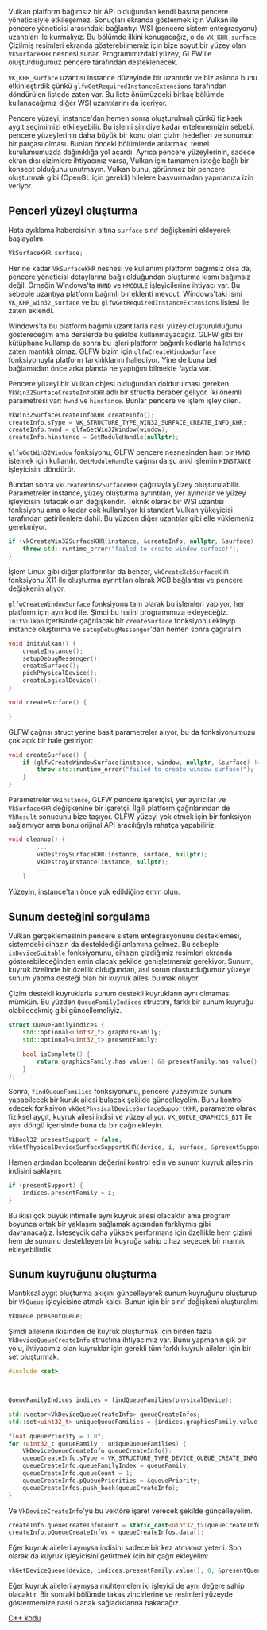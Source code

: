 Vulkan platform bağımsız bir API olduğundan kendi başına pencere yöneticisiyle
etkileşemez. Sonuçları ekranda göstermek için Vulkan ile pencere yöneticisi
arasındaki bağlantıyı WSI (pencere sistem entegrasyonu) uzantıları ile
kurmalıyız. Bu bölümde ilkini konuşacağız, o da `VK_KHR_surface`. Çizilmiş
resimleri ekranda gösterebilmemiz için bize soyut bir yüzey olan `VkSurfaceKHR`
nesnesi sunar. Programımızdaki yüzey, GLFW ile oluşturduğumuz pencere tarafından
desteklenecek.

`VK_KHR_surface` uzantısı instance düzeyinde bir uzantıdır ve biz aslında bunu
etkinleştirdik çünkü `glfwGetRequiredInstanceExtensions` tarafından döndürülen
listede zaten var. Bu liste önümüzdeki birkaç bölümde kullanacağımız diğer WSI
uzantılarını da içeriyor.

Pencere yüzeyi, instance'dan hemen sonra oluşturulmalı çünkü fiziksek aygıt
seçimimizi etkileyebilir. Bu işlemi şimdiye kadar ertelememizin sebebi, pencere
yüzeylerinin daha büyük bir konu olan çizim hedefleri ve sunumun bir parçası
olması. Bunları önceki bölümlerde anlatmak, temel kurulumumuzda dağınıklığa yol
açardı. Ayrıca pencere yüzeylerinin, sadece ekran dışı çizimlere ihtiyacınız
varsa, Vulkan için tamamen isteğe bağlı bir konsept olduğunu unutmayın. Vulkan
bunu, görünmez bir pencere oluşturmak gibi (OpenGL için gerekli) hilelere
başvurmadan yapmanıza izin veriyor.

## Penceri yüzeyi oluşturma

Hata ayıklama habercisinin altına `surface` sınıf değişkenini ekleyerek
başlayalım.

```c++
VkSurfaceKHR surface;
```

Her ne kadar `VkSurfaceKHR` nesnesi ve kullanımı platform bağımsız olsa da,
pencere yöneticisi detaylarına bağlı olduğundan oluşturma kısmı bağımsız değil.
Örneğin Windows'ta `HWND` ve `HMODULE` işleyicilerine ihtiyacı var. Bu sebeple
uzantıya platform bağımlı bir eklenti mevcut, Windows'taki ismi
`VK_KHR_win32_surface` ve bu `glfwGetRequiredInstanceExtensions` listesi ile
zaten eklendi.

Windows'ta bu platform bağımlı uzantılarla nasıl yüzey oluşturulduğunu
göstereceğim ama derslerde bu şekilde kullanmayacağız. GLFW gibi bir kütüphane
kullanıp da sonra bu işleri platform bağımlı kodlarla halletmek zaten mantıklı
olmaz. GLFW bizim için `glfwCreateWindowSurface` fonksiyonuyla platform
farklılıklarını hallediyor. Yine de buna bel bağlamadan önce arka planda ne
yaptığını bilmekte fayda var.

Pencere yüzeyi bir Vulkan objesi olduğundan doldurulması gereken
`VkWin32SurfaceCreateInfoKHR` adlı bir structla beraber geliyor. İki önemli
parametresi var: `hwnd` ve `hinstance`. Bunlar pencere ve işlem işleyicileri.

```c++
VkWin32SurfaceCreateInfoKHR createInfo{};
createInfo.sType = VK_STRUCTURE_TYPE_WIN32_SURFACE_CREATE_INFO_KHR;
createInfo.hwnd = glfwGetWin32Window(window);
createInfo.hinstance = GetModuleHandle(nullptr);
```

`glfwGetWin32Window` fonksiyonu, GLFW pencere nesnesinden ham bir `HWND` istemek
için kullanılır. `GetModuleHandle` çağrısı da şu anki işlemin `HINSTANCE`
işleyicisini döndürür.

Bundan sonra `vkCreateWin32SurfaceKHR` çağrısıyla yüzey oluşturulabilir.
Parametreler instance, yüzey oluşturma ayrıntıları, yer ayırıcılar ve yüzey
işleyicisini tutacak olan değişkendir. Teknik olarak bir WSI uzantısı fonksiyonu
ama o kadar çok kullanılıyor ki standart Vulkan yükeyicisi tarafından
getirilenlere dahil. Bu yüzden diğer uzantılar gibi elle yüklemeniz gerekmiyor.

```c++
if (vkCreateWin32SurfaceKHR(instance, &createInfo, nullptr, &surface) != VK_SUCCESS) {
    throw std::runtime_error("failed to create window surface!");
}
```

İşlem Linux gibi diğer platformlar da benzer, `vkCreateXcbSurfaceKHR` fonksiyonu
X11 ile oluşturma ayrıntıları olarak XCB bağlantısı ve pencere değişkenin
alıyor.

`glfwCreateWindowSurface` fonksiyonu tam olarak bu işlemleri yapıyor, her
platform için ayrı kod ile. Şimdi bu halini programımıza ekleyeceğiz.
`initVulkan` içerisinde çağrılacak bir `createSurface` fonksiyonu ekleyip
instance oluşturma ve `setupDebugMessenger`'dan hemen sonra çağıralım.

```c++
void initVulkan() {
    createInstance();
    setupDebugMessenger();
    createSurface();
    pickPhysicalDevice();
    createLogicalDevice();
}

void createSurface() {

}
```

GLFW çağrısı struct yerine basit parametreler alıyor, bu da fonksiyonumuzu
çok açık bir hale getiriyor:

```c++
void createSurface() {
    if (glfwCreateWindowSurface(instance, window, nullptr, &surface) != VK_SUCCESS) {
        throw std::runtime_error("failed to create window surface!");
    }
}
```

Parametreler `VkInstance`, GLFW pencere işaretçisi, yer ayırıcılar ve
`VkSurfaceKHR` değişkenine bir işaretçi. İlgili platform çağrılarından de
`VkResult` sonucunu bize taşıyor. GLFW yüzeyi yok etmek için bir fonksiyon
sağlamıyor ama bunu orijinal API aracılığıyla rahatça yapabiliriz:

```c++
void cleanup() {
        ...
        vkDestroySurfaceKHR(instance, surface, nullptr);
        vkDestroyInstance(instance, nullptr);
        ...
    }
```

Yüzeyin, instance'tan önce yok edildiğine emin olun.

## Sunum desteğini sorgulama

Vulkan gerçeklemesinin pencere sistem entegrasyonunu desteklemesi, sistemdeki
cihazın da desteklediği anlamına gelmez. Bu sebeple `isDeviceSuitable`
fonksiyonunu, cihazın çizdiğimiz resimleri ekranda gösterebileceğinden emin
olacak şekilde genişletmemiz gerekiyor. Sunum, kuyruk özelinde bir özellik
olduğundan, asıl sorun oluşturduğumuz yüzeye sunum yapma desteği olan bir kuyruk
ailesi bulmak oluyor.

Çizim destekli kuyruklarla sunum destekli kuyrukların aynı olmaması mümkün. Bu
yüzden `QueueFamilyIndices` structını, farklı bir sunum kuyruğu olabilecekmiş
gibi güncellemeliyiz.

```c++
struct QueueFamilyIndices {
    std::optional<uint32_t> graphicsFamily;
    std::optional<uint32_t> presentFamily;

    bool isComplete() {
        return graphicsFamily.has_value() && presentFamily.has_value();
    }
};
```

Sonra, `findQueueFamilies` fonksiyonunu, pencere yüzeyimize sunum yapabilecek
bir kuruk ailesi bulacak şekilde güncelleyelim. Bunu kontrol edecek fonksiyon
`vkGetPhysicalDeviceSurfaceSupportKHR`, parametre olarak fiziksel aygıt, kuyruk
ailesi indisi ve yüzey alıyor. `VK_QUEUE_GRAPHICS_BIT` ile aynı döngü
içerisinde buna da bir çağrı ekleyin.

```c++
VkBool32 presentSupport = false;
vkGetPhysicalDeviceSurfaceSupportKHR(device, i, surface, &presentSupport);
```

Hemen ardından booleanın değerini kontrol edin ve sunum kuyruk ailesinin
indisini saklayın:

```c++
if (presentSupport) {
    indices.presentFamily = i;
}
```

Bu ikisi çok büyük ihtimalle aynı kuyruk ailesi olacaktır ama program boyunca
ortak bir yaklaşım sağlamak açısından farklıymış gibi davranacağız. İsteseydik
daha yüksek performans için özellikle hem çizimi hem de sunumu destekleyen bir
kuyruğa sahip cihaz seçecek bir mantık ekleyebilirdik.

## Sunum kuyruğunu oluşturma

Mantıksal aygıt oluşturma akışını güncelleyerek sunum kuyruğunu oluşturup bir
`VkQueue` işleyicisine atmak kaldı. Bunun için bir sınıf değişkeni oluşturalım:

```c++
VkQueue presentQueue;
```

Şimdi ailelerin ikisinden de kuyruk oluşturmak için birden fazla
`VkDeviceQueueCreateInfo` structına ihtiyacımız var. Bunu yapmanın şık bir yolu,
ihtiyacımız olan kuyruklar için gerekli tüm farklı kuyruk aileleri için bir set
oluşturmak.

```c++
#include <set>

...

QueueFamilyIndices indices = findQueueFamilies(physicalDevice);

std::vector<VkDeviceQueueCreateInfo> queueCreateInfos;
std::set<uint32_t> uniqueQueueFamilies = {indices.graphicsFamily.value(), indices.presentFamily.value()};

float queuePriority = 1.0f;
for (uint32_t queueFamily : uniqueQueueFamilies) {
    VkDeviceQueueCreateInfo queueCreateInfo{};
    queueCreateInfo.sType = VK_STRUCTURE_TYPE_DEVICE_QUEUE_CREATE_INFO;
    queueCreateInfo.queueFamilyIndex = queueFamily;
    queueCreateInfo.queueCount = 1;
    queueCreateInfo.pQueuePriorities = &queuePriority;
    queueCreateInfos.push_back(queueCreateInfo);
}
```

Ve `VkDeviceCreateInfo`'yu bu vektöre işaret verecek şekilde güncelleyelim.

```c++
createInfo.queueCreateInfoCount = static_cast<uint32_t>(queueCreateInfos.size());
createInfo.pQueueCreateInfos = queueCreateInfos.data();
```

Eğer kuyruk aileleri aynıysa indisini sadece bir kez atmamız yeterli. Son olarak
da kuyruk işleyicisini getirtmek için bir çağrı ekleyelim:

```c++
vkGetDeviceQueue(device, indices.presentFamily.value(), 0, &presentQueue);
```

Eğer kuyruk aileleri aynıysa muhtemelen iki işleyici de aynı değere sahip
olacaktır. Bir sonraki bölümde takas zincirlerine ve resimleri yüzeyde
göstermemize nasıl olanak sağladıklarına bakacağız.

[C++ kodu](/code/05_window_surface.cpp)
